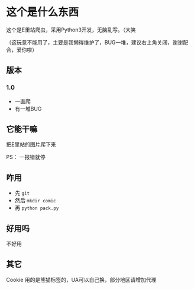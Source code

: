 # 这个是什么东西
这个是E里站爬虫，采用Python3开发，无脑乱写。（大笑

（这玩意不能用了，主要是我懒得维护了，BUG一堆，建议右上角关闭，谢谢配合，爱你啦）

## 版本
### 1.0
* 一直爬
* 有一堆BUG

## 它能干嘛
把E里站的图片爬下来

PS： 一报错就停

## 咋用
* 先 `git`
* 然后 `mkdir comic`
* 再 `python pack.py`

## 好用吗
不好用

## 其它
Cookie 用的是熊猫标签的，UA可以自己换，部分地区请增加代理
